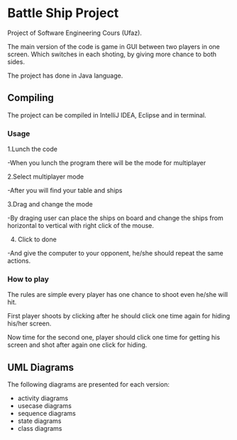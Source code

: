 # Battle Ship Project

Project of Software Engineering Cours (Ufaz).

The main version of the code is game in GUI between two players in one screen. Which switches in each shoting, by giving more chance to both sides.

The project has done in Java language.

## Compiling

The project can be compiled in IntelliJ IDEA, Eclipse and in terminal.

### Usage

1.Lunch the code

-When you lunch the program there will be the mode for multiplayer

2.Select multiplayer mode

-After you will find your table and ships

3.Drag and change the mode

-By draging user can place the ships on board and change the ships from horizontal to vertical with right click of the mouse. 

4. Click to done

-And give the computer to your opponent, he/she should repeat the same actions.
 
 ### How to play
 
 The rules are simple every player has one chance to shoot even he/she will hit.
 
 First player shoots by clicking after he should click one time again for hiding his/her screen.
 
 Now time for the second one, player should click one time for getting his screen and shot after again one click for hiding. 


## UML Diagrams

The following diagrams are presented for each version:

-  activity diagrams
-  usecase diagrams
-  sequence diagrams
-  state diagrams
-  class diagrams

## 

